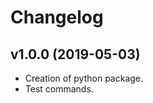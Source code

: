 <!--
 Copyright 2019 gerardcastillolasheras. All rights reserved.
 Use of this source code is governed by a BSD-style
 license that can be found in the LICENSE file.
-->

# Changelog

## v1.0.0 (2019-05-03)

* Creation of python package.
* Test commands.
